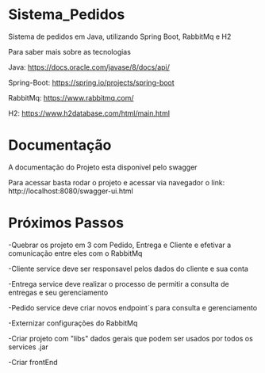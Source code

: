 # Sistema_Pedidos
 Sistema de pedidos em Java, utilizando Spring Boot, RabbitMq e H2
 
 Para saber mais sobre as tecnologias
 
 Java: https://docs.oracle.com/javase/8/docs/api/
 
 Spring-Boot: https://spring.io/projects/spring-boot
 
 RabbitMq: https://www.rabbitmq.com/
 
 H2: https://www.h2database.com/html/main.html

# Documentação
 A documentação do Projeto esta disponivel pelo swagger
 
 Para acessar basta rodar o projeto e acessar via navegador o link: http://localhost:8080/swagger-ui.html

# Próximos Passos

 -Quebrar os projeto em 3 com Pedido, Entrega e Cliente e efetivar a comunicação entre eles com o RabbitMq
 
 -Cliente service deve ser responsavel pelos dados do cliente e sua conta
 
 -Entrega service deve realizar o processo de permitir a consulta de entregas e seu gerenciamento
 
 -Pedido service deve criar novos endpoint´s para consulta e gerenciamento
 
 -Externizar configurações do RabbitMq
 
 -Criar projeto com "libs" dados gerais que podem ser usados por todos os services .jar
 
 -Criar frontEnd
